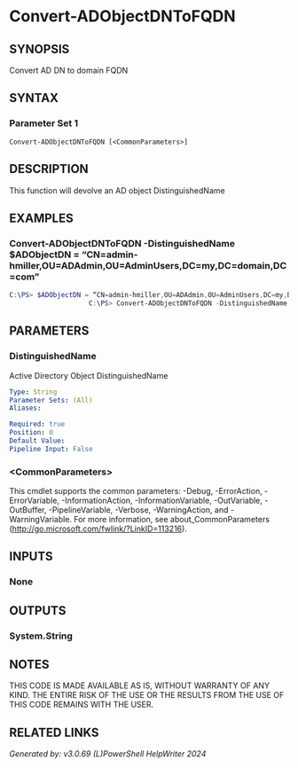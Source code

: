 ﻿# Convert-ADObjectDNToFQDN

## SYNOPSIS
Convert AD DN to domain FQDN

## SYNTAX

### Parameter Set 1
```
Convert-ADObjectDNToFQDN [<CommonParameters>]
```

## DESCRIPTION
This function will devolve an AD object DistinguishedName

## EXAMPLES

### Convert-ADObjectDNToFQDN -DistinguishedName $ADObjectDN = “CN=admin-hmiller,OU=ADAdmin,OU=AdminUsers,DC=my,DC=domain,DC=com”

```powershell
C:\PS> $ADObjectDN = “CN=admin-hmiller,OU=ADAdmin,OU=AdminUsers,DC=my,DC=domain,DC=com”
					C:\PS> Convert-ADObjectDNToFQDN -DistinguishedName $ADObjectDN
```

## PARAMETERS

### DistinguishedName
Active Directory Object DistinguishedName

```yaml
Type: String
Parameter Sets: (All)
Aliases: 

Required: true
Position: 0
Default Value: 
Pipeline Input: False
```

### \<CommonParameters\>
This cmdlet supports the common parameters: -Debug, -ErrorAction, -ErrorVariable, -InformationAction, -InformationVariable, -OutVariable, -OutBuffer, -PipelineVariable, -Verbose, -WarningAction, and -WarningVariable. For more information, see about_CommonParameters (http://go.microsoft.com/fwlink/?LinkID=113216).

## INPUTS

### None


## OUTPUTS

### System.String


## NOTES

THIS CODE IS MADE AVAILABLE AS IS, WITHOUT WARRANTY OF ANY KIND. THE ENTIRE RISK OF THE USE OR THE RESULTS FROM THE USE OF THIS CODE REMAINS WITH THE USER.

## RELATED LINKS


*Generated by: v3.0.69 (L)PowerShell HelpWriter 2024*
